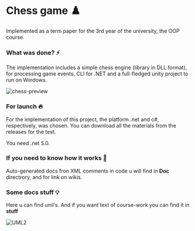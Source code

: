 # Chess game :chess_pawn:

Implemented as a term paper for the 3rd year of the university, the OOP course.

### What was done? :zap:

The implementation includes a simple chess engine (library in DLL format), for processing game events, CLI for .NET and a full-fledged unity project to run on Windows.

![chess-preview](https://user-images.githubusercontent.com/48692866/191668331-46e64161-c167-4f74-8350-eb831a7be2a7.gif)

### For launch :fire:

For the implementation of this project, the platform .net and c#, respectively, was chosen.
You can download all the materials from the releases for the test.

You need .net 5.0.

### If you need to know how it works :book:

Auto-generated docs fron XML comments in code u will find in **Doc** directrory, and for link on wikis.

### Some docs stuff :bulb:

Here u can find uml's. And if you want text of course-work you can find it in **stuff**

![UML2](https://user-images.githubusercontent.com/48692866/191668442-25ea17e3-53bf-4152-b388-28e3df939df8.png)

